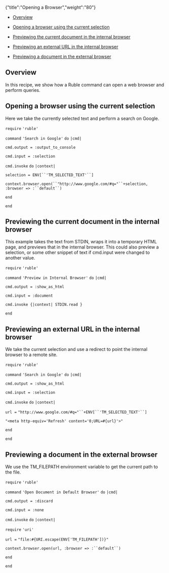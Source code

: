 {"title":"Opening a Browser","weight":"80"}

* [Overview](#overview)

* [Opening a browser using the current selection](#opening-a-browser-using-the-current-selection)

* [Previewing the current document in the internal browser](#previewing-the-current-document-in-the-internal-browser)

* [Previewing an external URL in the internal browser](#previewing-an-external-url-in-the-internal-browser)

* [Previewing a document in the external browser](#previewing-a-document-in-the-external-browser)

## Overview

In this recipe, we show how a Ruble command can open a web browser and perform queries.

## Opening a browser using the current selection

Here we take the currently selected text and perform a search on Google.

`require` `'ruble'`

`command` `'Search in Google'`  `do` `|cmd|`

`cmd.output = :output_to_console`

`cmd.input = :selection`

`cmd.invoke` `do` `|context|`

`selection = ENV[``'TM_SELECTED_TEXT'``]`

`context.browser.open(``"http://www.google.com/#q="``+selection, :browser => :``default``)`

`end`

`end`

## Previewing the current document in the internal browser

This example takes the text from STDIN, wraps it into a temporary HTML page, and previews that in the internal browser. This could also preview a selection, or some other snippet of text if cmd.input were changed to another value.

`require` `'ruble'`

`command` `'Preview in Internal Browser'`  `do` `|cmd|`

`cmd.output = :show_as_html`

`cmd.input = :document`

`cmd.invoke {|context| STDIN.read }`

`end`

## Previewing an external URL in the internal browser

We take the current selection and use a redirect to point the internal browser to a remote site.

`require` `'ruble'`

`command` `'Search in Google'`  `do` `|cmd|`

`cmd.output = :show_as_html`

`cmd.input = :selection`

`cmd.invoke` `do` `|context|`

`url =` `"http://www.google.com/#q="``+ENV[``'TM_SELECTED_TEXT'``]`

`"<meta http-equiv='Refresh' content='0;URL=#{url}'>"`

`end`

`end`

## Previewing a document in the external browser

We use the TM\_FILEPATH environment variable to get the current path to the file.

`require` `'ruble'`

`command` `'Open Document in Default Browser'`  `do` `|cmd|`

`cmd.output = :discard`

`cmd.input = :none`

`cmd.invoke` `do` `|context|`

`require` `'uri'`

`url =` `"file:#{URI.escape(ENV['TM_FILEPATH'])}"`

`context.browser.open(url, :browser => :``default``)`

`end`

`end`
